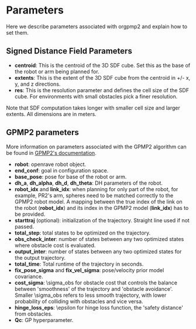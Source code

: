 Parameters
=========================================
Here we describe parameters associated with orgpmp2 and explain how to set them.


Signed Distance Field Parameters
-----
- **centroid**: This is the centroid of the 3D SDF cube. Set this as the base of the robot or arm being planned for.
- **extents**: This is the extent of the 3D SDF cube from the centroid in +/- x, y, and z directions. 
- **res**: This is the resolution parameter and defines the cell size of the SDF cube. For environments with small obstacles pick a finer resolution.

Note that SDF computation takes longer with smaller cell size and larger extents. All dimensions are in meters.


GPMP2 parameters
-----
More information on parameters associated with the GPMP2 algorithm can be found in [GPMP2's documentation](https://github.com/gtrll/gpmp2/wiki).

- **robot**: openrave robot object.
- **end_conf**: goal in configuration space.
- **base_pose**: pose for base of the robot or arm.
- **dh_a**, **dh_alpha**, **dh_d**, **dh_theta**: DH parameters of the robot.
- **robot_idx** and **link_idx**: when planning for only part of the robot, for example, PR2's arm, spheres need to be matched correctly to the GPMP2 robot model. A mapping between the true index of the link on the robot (**robot_idx**) and its index in the GPMP2 model (**link_idx**) has to be provided.  
- **starttraj** (optional): initialization of the trajectory. Straight line used if not passed.
- **total_step**: total states to be optimized on the trajectory.
- **obs_check_inter**: number of states between any two optimized states where obstacle cost is evaluated.
- **output_inter**: number of states between any two optimized states for the output trajectory.
- **total_time**: Total runtime of the trajectory in seconds.
- **fix_pose_sigma** and **fix_vel_sigma**: pose/velocity prior model covariance.
- **cost_sigma**: \sigma_obs for obstacle cost that controls the balance between 'smoothness' of the trajectory and 'obstacle avoidance'. Smaller \sigma_obs refers to less smooth trajectory, with lower probability of colliding with obstacles and vice versa.
- **hinge_loss_eps**: \epsilon for hinge loss function, the 'safety distance' from obstacles.
- **Qc**: GP hyperparameter.